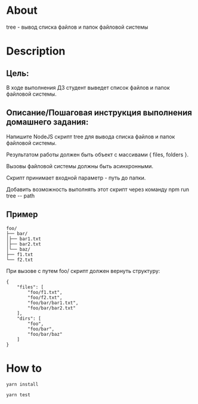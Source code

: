# About

tree - вывод списка файлов и папок файловой системы

# Description


## Цель:

В ходе выполнения ДЗ студент выведет список файлов и папок файловой системы.

## Описание/Пошаговая инструкция выполнения домашнего задания:


Напишите NodeJS скрипт tree для вывода списка файлов и папок файловой системы.

Результатом работы должен быть объект с массивами { files, folders }.

Вызовы файловой системы должны быть асинхронными.

Скрипт принимает входной параметр - путь до папки.

Добавить возможность выполнять этот скрипт через команду npm run tree -- path

## Пример

```
foo/
├── bar/
│├── bar1.txt
│├── bar2.txt
│└── baz/
├── f1.txt
└── f2.txt
```
При вызове с путем foo/ скрипт должен вернуть структуру:

```
{
    "files": [
        "foo/f1.txt",
        "foo/f2.txt",
        "foo/bar/bar1.txt",
        "foo/bar/bar2.txt"
    ],
    "dirs": [
        "foo",
        "foo/bar",
        "foo/bar/baz"
    ]
}
```


# How to

```
yarn install
```

```
yarn test
```
